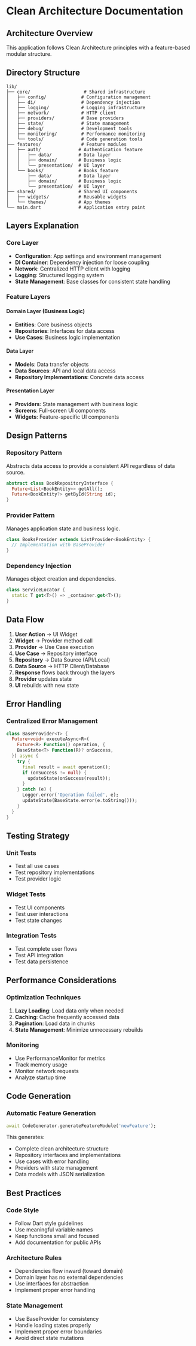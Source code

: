 # Clean Architecture Documentation

## Architecture Overview

This application follows Clean Architecture principles with a feature-based modular structure.

## Directory Structure

```
lib/
├── core/                    # Shared infrastructure
│   ├── config/             # Configuration management
│   ├── di/                 # Dependency injection
│   ├── logging/            # Logging infrastructure
│   ├── network/            # HTTP client
│   ├── providers/          # Base providers
│   ├── state/              # State management
│   ├── debug/              # Development tools
│   ├── monitoring/         # Performance monitoring
│   └── tools/              # Code generation tools
├── features/               # Feature modules
│   ├── auth/              # Authentication feature
│   │   ├── data/          # Data layer
│   │   ├── domain/        # Business logic
│   │   └── presentation/  # UI layer
│   └── books/             # Books feature
│       ├── data/          # Data layer
│       ├── domain/        # Business logic
│       └── presentation/  # UI layer
├── shared/                # Shared UI components
│   ├── widgets/           # Reusable widgets
│   └── themes/            # App themes
└── main.dart              # Application entry point
```

## Layers Explanation

### Core Layer
- **Configuration**: App settings and environment management
- **DI Container**: Dependency injection for loose coupling
- **Network**: Centralized HTTP client with logging
- **Logging**: Structured logging system
- **State Management**: Base classes for consistent state handling

### Feature Layers

#### Domain Layer (Business Logic)
- **Entities**: Core business objects
- **Repositories**: Interfaces for data access
- **Use Cases**: Business logic implementation

#### Data Layer
- **Models**: Data transfer objects
- **Data Sources**: API and local data access
- **Repository Implementations**: Concrete data access

#### Presentation Layer
- **Providers**: State management with business logic
- **Screens**: Full-screen UI components
- **Widgets**: Feature-specific UI components

## Design Patterns

### Repository Pattern
Abstracts data access to provide a consistent API regardless of data source.

```dart
abstract class BookRepositoryInterface {
  Future<List<BookEntity>> getAll();
  Future<BookEntity?> getById(String id);
}
```

### Provider Pattern
Manages application state and business logic.

```dart
class BooksProvider extends ListProvider<BookEntity> {
  // Implementation with BaseProvider
}
```

### Dependency Injection
Manages object creation and dependencies.

```dart
class ServiceLocator {
  static T get<T>() => _container.get<T>();
}
```

## Data Flow

1. **User Action** → UI Widget
2. **Widget** → Provider method call
3. **Provider** → Use Case execution
4. **Use Case** → Repository interface
5. **Repository** → Data Source (API/Local)
6. **Data Source** → HTTP Client/Database
7. **Response** flows back through the layers
8. **Provider** updates state
9. **UI** rebuilds with new state

## Error Handling

### Centralized Error Management
```dart
class BaseProvider<T> {
  Future<void> executeAsync<R>(
    Future<R> Function() operation, {
    BaseState<T> Function(R)? onSuccess,
  }) async {
    try {
      final result = await operation();
      if (onSuccess != null) {
        updateState(onSuccess(result));
      }
    } catch (e) {
      Logger.error('Operation failed', e);
      updateState(BaseState.error(e.toString()));
    }
  }
}
```

## Testing Strategy

### Unit Tests
- Test all use cases
- Test repository implementations
- Test provider logic

### Widget Tests
- Test UI components
- Test user interactions
- Test state changes

### Integration Tests
- Test complete user flows
- Test API integration
- Test data persistence

## Performance Considerations

### Optimization Techniques
1. **Lazy Loading**: Load data only when needed
2. **Caching**: Cache frequently accessed data
3. **Pagination**: Load data in chunks
4. **State Management**: Minimize unnecessary rebuilds

### Monitoring
- Use PerformanceMonitor for metrics
- Track memory usage
- Monitor network requests
- Analyze startup time

## Code Generation

### Automatic Feature Generation
```dart
await CodeGenerator.generateFeatureModule('newFeature');
```

This generates:
- Complete clean architecture structure
- Repository interfaces and implementations
- Use cases with error handling
- Providers with state management
- Data models with JSON serialization

## Best Practices

### Code Style
- Follow Dart style guidelines
- Use meaningful variable names
- Keep functions small and focused
- Add documentation for public APIs

### Architecture Rules
- Dependencies flow inward (toward domain)
- Domain layer has no external dependencies
- Use interfaces for abstraction
- Implement proper error handling

### State Management
- Use BaseProvider for consistency
- Handle loading states properly
- Implement proper error boundaries
- Avoid direct state mutations